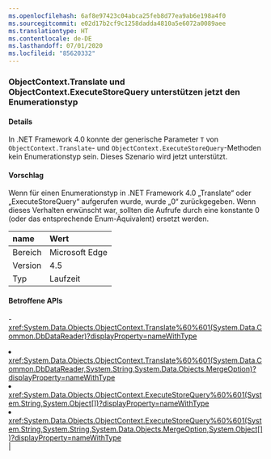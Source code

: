 ```yaml
---
ms.openlocfilehash: 6af8e97423c04abca25feb8d77ea9ab6e198a4f0
ms.sourcegitcommit: e02d17b2cf9c1258dadda4810a5e6072a0089aee
ms.translationtype: HT
ms.contentlocale: de-DE
ms.lasthandoff: 07/01/2020
ms.locfileid: "85620332"
---
```

### <a name="objectcontexttranslate-and-objectcontextexecutestorequery-now-support-enum-type"></a>ObjectContext.Translate und ObjectContext.ExecuteStoreQuery unterstützen jetzt den Enumerationstyp

#### <a name="details"></a>Details

In .NET Framework 4.0 konnte der generische Parameter <code>T</code> von <code>ObjectContext.Translate</code>- und <code>ObjectContext.ExecuteStoreQuery</code>-Methoden kein Enumerationstyp sein. Dieses Szenario wird jetzt unterstützt.

#### <a name="suggestion"></a>Vorschlag

Wenn für einen Enumerationstyp in .NET Framework 4.0 „Translate“ oder „ExecuteStoreQuery“ aufgerufen wurde, wurde „0“ zurückgegeben. Wenn dieses Verhalten erwünscht war, sollten die Aufrufe durch eine konstante 0 (oder das entsprechende Enum-Äquivalent) ersetzt werden.

| name    | Wert       |
|:--------|:------------|
| Bereich   |Microsoft Edge|
|Version|4.5|
|Typ|Laufzeit|

#### <a name="affected-apis"></a>Betroffene APIs

-<xref:System.Data.Objects.ObjectContext.Translate%60%601(System.Data.Common.DbDataReader)?displayProperty=nameWithType></li><li><xref:System.Data.Objects.ObjectContext.Translate%60%601(System.Data.Common.DbDataReader,System.String,System.Data.Objects.MergeOption)?displayProperty=nameWithType></li><li><xref:System.Data.Objects.ObjectContext.ExecuteStoreQuery%60%601(System.String,System.Object[])?displayProperty=nameWithType></li><li><xref:System.Data.Objects.ObjectContext.ExecuteStoreQuery%60%601(System.String,System.String,System.Data.Objects.MergeOption,System.Object[])?displayProperty=nameWithType></li></ul>|
